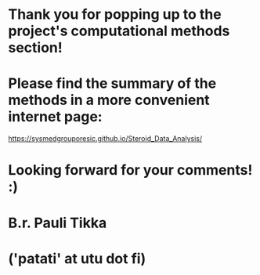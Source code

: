 # Thank you for popping up to the project's computational methods section!
# Please find the summary of the methods in a more convenient internet page:
https://sysmedgrouporesic.github.io/Steroid_Data_Analysis/
# Looking forward for your comments! :)
# B.r. Pauli Tikka 
# ('patati' at utu dot fi)
